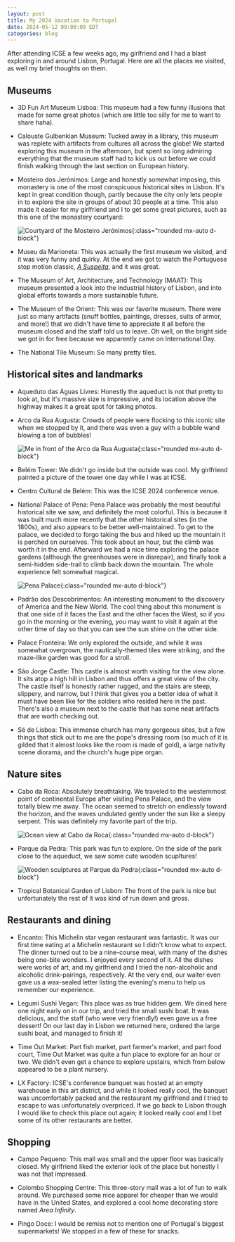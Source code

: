 ```yaml
---
layout: post
title: My 2024 Vacation to Portugal
date: 2024-05-12 09:00:00 EDT
categories: blog
---
```


After attending ICSE a few weeks ago, my girlfriend and I had a blast exploring
in and around Lisbon, Portugal. Here are all the places we visited, as well my
brief thoughts on them.

## Museums

- 3D Fun Art Museum Lisboa: This museum had a few funny illusions that made for
  some great photos (which are little too silly for me to want to share haha).

- Calouste Gulbenkian Museum: Tucked away in a library, this museum was replete
  with artifacts from cultures all across the globe! We started exploring this
  museum in the afternoon, but spent so long admiring everything that the museum
  staff had to kick us out before we could finish walking through the last
  section on European history.

- Mosteiro dos Jerónimos: Large and honestly somewhat imposing, this monastery
  is one of the most conspicuous historical sites in Lisbon. It's kept in great
  condition though, partly because the city only lets people in to explore the
  site in groups of about 30 people at a time. This also made it easier for my
  girlfriend and I to get some great pictures, such as this one of the monastery
  courtyard:

  ![Courtyard of the Mosteiro
Jerónimos](/assets/img/mosterio-dos-jeronimos.jpg){:class="rounded
  mx-auto d-block"}

- Museu da Marioneta: This was actually the first museum we visited, and it was
  very funny and quirky. At the end we got to watch the Portuguese stop motion
  classic, [_A Suspeita_](https://youtu.be/m4Fciq8LPz0?si=BOT5RHJkdAnmoTkI), and
  it was great.

- The Museum of Art, Architecture, and Technology (MAAT): This museum presented
  a look into the industrial history of Lisbon, and into global efforts towards
  a more sustainable future.

- The Museum of the Orient: This was our favorite museum. There were just so
  many artifacts (snuff bottles, paintings, dresses, suits of armor, and more!)
  that we didn't have time to appreciate it all before the museum closed and the
  staff told us to leave. Oh well, on the bright side we got in for free because
  we apparently came on International Day.

- The National Tile Museum: So many pretty tiles.

## Historical sites and landmarks

- Aqueduto das Águas Livres: Honestly the aqueduct is not that pretty to look
  at, but it's massive size is impressive, and its location above the highway
  makes it a great spot for taking photos.

- Arco da Rua Augusta: Crowds of people were flocking to this iconic site when
  we stopped by it, and there was even a guy with a bubble wand blowing a ton of
  bubbles!

  ![Me in front of the Arco da Rua Augusta](/assets/img/arco-da-rua-augusta.jpg){:class="rounded
  mx-auto d-block"}

- Belém Tower: We didn't go inside but the outside was cool. My girlfriend
  painted a picture of the tower one day while I was at ICSE.

- Centro Cultural de Belém: This was the ICSE 2024 conference venue.

- National Palace of Pena: Pena Palace was probably the most beautiful
  historical site we saw, and definitely the most colorful. This is because it
  was built much more recently that the other historical sites (in the 1800s),
  and also appears to be better well-maintained. To get to the palace, we
  decided to forgo taking the bus and hiked up the mountain it is perched on
  ourselves. This took about an hour, but the climb was worth it in the end.
  Afterward we had a nice time exploring the palace gardens (although the
  greenhouses were in disrepair), and finally took a semi-hidden side-trail to
  climb back down the mountain. The whole experience felt somewhat magical.

  ![Pena Palace](/assets/img/pena-palace.jpg){:class="rounded mx-auto d-block"}

- Padrão dos Descobrimentos: An interesting monument to the discovery of America
  and the New World. The cool thing about this monument is that one side of it
  faces the East and the other faces the West, so if you go in the morning or
  the evening, you may want to visit it again at the other time of day so that
  you can see the sun shine on the other side.

- Palace Fronteira: We only explored the outside, and while it was somewhat
  overgrown, the nautically-themed tiles were striking, and the maze-like garden
  was good for a stroll.

- São Jorge Castle: This castle is almost worth visiting for the view alone. It
  sits atop a high hill in Lisbon and thus offers a great view of the city. The
  castle itself is honestly rather rugged, and the stairs are steep, slippery,
  and narrow, but I think that gives you a better idea of what it must have been
  like for the soldiers who resided here in the past. There's also a museum next
  to the castle that has some neat artifacts that are worth checking out.

- Sé de Lisboa: This immense church has many gorgeous sites, but a few things
  that stick out to me are the pope's dressing room (so much of it is gilded
  that it almost looks like the room is made of gold), a large nativity scene
  diorama, and the church's huge pipe organ.

## Nature sites

- Cabo da Roca: Absolutely breathtaking. We traveled to the westernmost point of
  continental Europe after visiting Pena Palace, and the view totally blew me
  away. The ocean seemed to stretch on endlessly toward the horizon, and the
  waves undulated gently under the sun like a sleepy serpent. This was
  definitely my favorite part of the trip.

  ![Ocean view at Cabo da Roca](/assets/img/cabo-da-roca.jpg){:class="rounded
  mx-auto d-block"}

- Parque da Pedra: This park was fun to explore. On the side of the park close
  to the aqueduct, we saw some cute wooden scupltures!

  ![Wooden sculptures at Parque da Pedra](/assets/img/parque-da-pedra-wood-sculptures.jpg){:class="rounded
  mx-auto d-block"}

- Tropical Botanical Garden of Lisbon: The front of the park is nice but
  unfortunately the rest of it was kind of run down and gross.

## Restaurants and dining

- Encanto: This Michelin star vegan restaurant was fantastic. It was our first
  time eating at a Michelin restaurant so I didn't know what to expect. The
  dinner turned out to be a nine-course meal, with many of the dishes being
  one-bite wonders. I enjoyed every second of it. All the dishes were works of
  art, and my girlfriend and I tried the non-alcoholic and alcoholic
  drink-pairings, respectively. At the very end, our waiter even gave us a
  wax-sealed letter listing the evening's menu to help us remember our
  experience.

- Legumi Sushi Vegan: This place was as true hidden gem. We dined here one night
  early on in our trip, and tried the small sushi boat. It was delicious, and
  the staff (who were very friendly!) even gave us a free dessert! On our last
  day in Lisbon we returned here, ordered the large sushi boat, and managed to
  finish it!

- Time Out Market: Part fish market, part farmer's market, and part food court,
  Time Out Market was quite a fun place to explore for an hour or two. We didn't
  even get a chance to explore upstairs, which from below appeared to be a plant
  nursery.

- LX Factory: ICSE's conference banquet was hosted at an empty warehouse in this
  art district, and while it looked really cool, the banquet was uncomfortably
  packed and the restaurant my girlfriend and I tried to escape to was
  unfortunately overpriced. If we go back to Lisbon though I would like to check
  this place out again; it looked really cool and I bet some of its other
  restaurants are better.

## Shopping

- Campo Pequeno: This mall was small and the upper floor was basically closed.
  My girlfriend liked the exterior look of the place but honestly I was not that
  impressed.

- Colombo Shopping Centre: This three-story mall was a lot of fun to walk
  around. We purchased some nice apparel for cheaper than we would have in the
  United States, and explored a cool home decorating store named _Area
  Infinity_.

- Pingo Doce: I would be remiss not to mention one of Portugal's biggest
  supermarkets! We stopped in a few of these for snacks.
